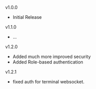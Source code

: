 v1.0.0

- Initial Release

v1.1.0

- ...

v1.2.0

- Added much more improved security
- Added Role-based authentication

v1.2.1

- fixed auth for terminal websocket.
